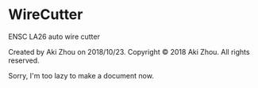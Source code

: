 # WireCutter
ENSC LA26 auto wire cutter

Created by Aki Zhou on 2018/10/23.
Copyright © 2018 Aki Zhou. All rights reserved.

Sorry, I'm too lazy to make a document now.
